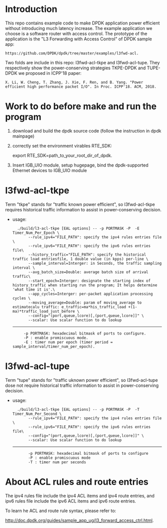 # Introduction
This repo contains example code to make DPDK application power efficient without introducing much latency increase.
The example application we choose is a software router with access control. The prototype of the application is the
"L3 Forwarding with Access Control" of DPDK sample app:

    https://github.com/DPDK/dpdk/tree/master/examples/l3fwd-acl.

Two folds are include in this repo: l3fwd-acl-tkpe and l3fwd-acl-tupe. They respectively show the  power-conserving
strategies TKPE-DPDK and TUPE-DPDK we proposed in ICPP'18 paper:

    X. Li, W. Cheng, T. Zhang, J. Xie, F. Ren, and B. Yang. "Power efficient high performance packet I/O". In Proc. ICPP'18. ACM, 2018.

# Work to do before make and run the program
1. download and build the dpdk source code (follow the instruction in dpdk mainpage)
2. correctly set the environment virables RTE_SDK:

    export RTE_SDK=path_to_your_root_dir_of_dpdk.

3. Insert IGB_UIO module, setup hugepage, bind the dpdk-supported Ethernet devices to IGB_UIO module

# l3fwd-acl-tkpe
  Term "tkpe" stands for "traffic known power efficient", so l3fwd-acl-tkpe requires historical traffic information to assist in power-conserving decision.
* usage:

        ./build/l3-acl-tkpe [EAL options] -- -p PORTMASK -P  -E Timer_Num_Per_Epoch \
             --rule_ipv4="FILE_PATH": specify the ipv4 rules entries file \
             --rule_ipv6="FILE_PATH": specify the ipv6 rules entries file\
             --history_traffic="FILE_PATH": specify the historical traffic load entriesfile, 1 double value (in kpps) per-line \
             --sample_interval=Interger: in Seconds, the traffic sampling interval \
             --avg_batch_size=Double: average batch size of arrival traffic\
             --start_epoch=Interger: designate the starting index of history_traffic when starting run the program; It helps determine 'what time it is'.\
             --app_cycles=Interger: per-packet application processing cycles \
             --moving_average=Double: param of moving_average to estimatecalu traffic: e_traffic=ma*his_traffic_load +(1-ma)*traffic_load_just_before \
             --config="(port,queue,lcore)[,(port,queue,lcore]]" \
             --scalar: Use scalar function to do lookup
     - - - - - - - - - - - - - - - - - - - - - - - - - - - - - - - - - - - -
           -p PORTMASK: hexadecimal bitmask of ports to configure.
           -P : enable promiscuous mode.
           -E : timer num per epoch (timer period = sample_interval/timer_num_per_epoch).
           
  
# l3fwd-acl-tupe
Term "tupe" stands for "traffic uknown power efficient", so l3fwd-acl-tupe dose not require historical traffic information to assist in power-conserving decision.
* usage:

        ./build/l3-acl-tkpe [EAL options] -- -p PORTMASK -P  -T Timer_Num_Per_Second \
             --rule_ipv4="FILE_PATH": specify the ipv4 rules entries file \
             --rule_ipv6="FILE_PATH": specify the ipv6 rules entries file\
             --config="(port,queue,lcore)[,(port,queue,lcore]]" \
             --scalar: Use scalar function to do lookup
     - - - - - - - - - - - - - - - - - - - - - - - - - - - - - - - - - - - -
             -p PORTMASK: hexadecimal bitmask of ports to configure
             -P : enable promiscuous mode
             -T : timer num per seconds

# About ACL rules and route entries
The ipv4 rules file include the ipv4 ACL items and ipv4 route entries, and ipv6 rules file include the ipv6 ACL items and ipv6 route entries.

To learn he ACL and route rule syntax, please refer to:

   http://doc.dpdk.org/guides/sample_app_ug/l3_forward_access_ctrl.html.

